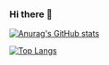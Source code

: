 ### Hi there 👋

[![Anurag's GitHub stats](https://github-readme-stats.vercel.app/api?username=U-WangE&theme=moltack)](https://gist.github.com/U-WangE)

[![Top Langs](https://github-readme-stats.vercel.app/api/top-langs/?username=U-WangE&layout=compact)](https://gist.github.com/U-WangE)

<!--
**U-WangE/U-WangE** is a ✨ _special_ ✨ repository because its `README.md` (this file) appears on your GitHub profile.

Here are some ideas to get you started:

- 🔭 I’m currently working on ...
- 🌱 I’m currently learning ...
- 👯 I’m looking to collaborate on ...
- 🤔 I’m looking for help with ...
- 💬 Ask me about ...
- 📫 How to reach me: ...
- 😄 Pronouns: ...
- ⚡ Fun fact: ...
-->
